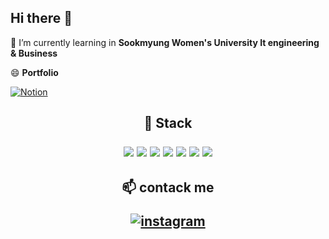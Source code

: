 ## Hi there 👋
🌱 I’m currently learning in **Sookmyung Women's University It engineering & Business**

😄 **Portfolio**

[![Notion](https://img.shields.io/badge/notion-000000?style=plastic&logo=Notion&logoColor=white)](https://stern015.notion.site/edc9a6c515764ea3958e0c45f6e57bf5?pvs=4)

<h2 align="center"> 🎨 Stack <br> </p>
 
  <img src="https://img.shields.io/badge/Java-007396?style=round-square&logo=java&logoColor=white"/> 
  <img src="https://img.shields.io/badge/Spring Boot-6DB33F?style=round-square&logo=Spring Boot&logoColor=white"/> 
  <img src="https://img.shields.io/badge/MySQL-4479A1?style=round-square&logo=MySQL&logoColor=white"/> 
  <img src="https://img.shields.io/badge/React-61DAFB?style=round-square&logo=React&logoColor=white"/> 
  <img src = "https://img.shields.io/badge/Figma-F24E1E?style=round-square&logo=Figma&logoColor=white"/> 
  <img src = "https://img.shields.io/badge/typescript-3178C6?style=round-square&logo=typescript&logoColor=white"/> 
  <img src="https://img.shields.io/badge/Python-3776AB?style=round-square&logo=Python&logoColor=white"/>
  

<h2 align="center"> 📫 contack me <br></p>


[![instagram](https://img.shields.io/badge/Instagram-E4405F?style=for-the-badge&logo=Instagram&logoColor=white)](https://www.instagram.com/stern_015)
<!--
[![gmail](https://img.shields.io/badge/Gmail-EA4335?style=for-the-badge&logo=Gmail&logoColor=white)](psm1st@sookmyung.ac.kr)
-->
 
<!--
**psm1st/psm1st** is a ✨ _special_ ✨ repository because its `README.md` (this file) appears on your GitHub profile.

Here are some ideas to get you started:

- 🔭 I’m currently working on ...
- 🌱 I’m currently learning ...
- 👯 I’m looking to collaborate on ...
- 🤔 I’m looking for help with ...
- 💬 Ask me about ...
- 📫 How to reach me: ...
- 😄 Pronouns: ...
- ⚡ Fun fact: ...
-->
